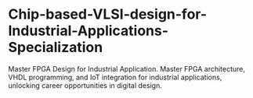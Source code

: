 # Chip-based-VLSI-design-for-Industrial-Applications-Specialization
Master FPGA Design for Industrial Application. Master FPGA architecture, VHDL programming, and IoT integration for industrial applications, unlocking career opportunities in digital design.
